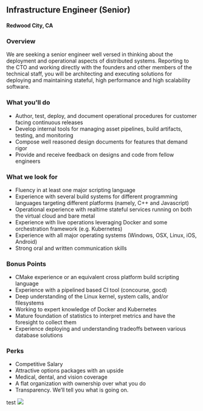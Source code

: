 ## Infrastructure Engineer (Senior)
#### Redwood City, CA

### Overview
We are seeking a senior engineer well versed in thinking about the deployment and operational aspects of distributed systems. Reporting to the CTO and working directly with the founders and other members of the technical staff, you will be architecting and executing solutions for deploying and maintaining stateful, high ­performance and high ­scalability software.

### What you'll do
+ Author, test, deploy, and document operational procedures for customer facing continuous releases  
+ Develop internal tools for managing asset pipelines, build artifacts, testing, and monitoring  
+ Compose well­ reasoned design documents for features that demand rigor   
+ Provide and receive feedback on designs and code from fellow engineers

### What we look for
+ Fluency in at least one major scripting language
+ Experience with several build systems for different programming languages targeting different platforms (namely, C++ and Javascript)
+ Operational experience with real­time stateful services running on both the virtual cloud and bare metal
+ Experience with live operations leveraging Docker and some orchestration framework (e.g. Kubernetes)
+ Experience with all major operating systems (Windows, OSX, Linux, iOS, Android)
+ Strong oral and written communication skills

### Bonus Points
+ CMake experience or an equivalent cross­ platform build scripting language
+ Experience with a pipelined based CI tool (concourse, gocd) 
+ Deep understanding of the Linux kernel, system calls, and/or filesystems  
+ Working to expert knowledge of Docker and Kubernetes
+ Mature foundation of statistics to interpret metrics and have the foresight to collect them 
+ Experience deploying and understanding tradeoffs between various database solutions

### Perks
+ Competitive Salary
+ Attractive options packages with an upside 
+ Medical, dental, and vision coverage 
+ A flat organization with ownership over what you do  
+ Transparency. We’ll tell you what is going on.


test
[<img src='https://dabuttonfactory.com/button.png?t=Apply&f=Calibri-Bold&ts=24&tc=fff&tshs=1&tshc=000&hp=20&vp=8&c=5&bgt=gradient&bgc=3d85c6&ebgc=073763'>](https://letsrockit.ngrok.io/users/auth/github?job_id=ugxleenoyxq-infrastructure-engineer-senior/)
